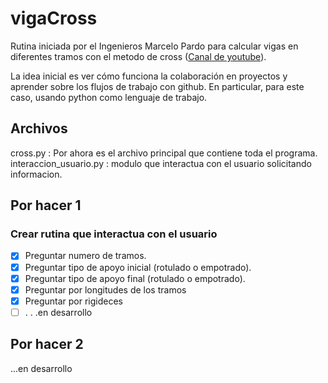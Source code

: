# vigaCross
Rutina iniciada por el Ingenieros Marcelo Pardo para calcular vigas en diferentes tramos con el metodo de cross ([Canal de youtube](https://www.youtube.com/@marcelopardo)).

La idea inicial es ver cómo funciona la colaboración en proyectos y aprender sobre los flujos de trabajo con github. En particular, para este caso, usando python como lenguaje de trabajo.

## Archivos
cross.py : Por ahora es el archivo principal que contiene toda el programa.
interaccion_usuario.py : modulo que interactua con el usuario solicitando informacion.
## Por hacer 1
### Crear rutina que interactua con el usuario

- [X] Preguntar numero de tramos.
- [X] Preguntar tipo de apoyo inicial (rotulado o empotrado).
- [X] Preguntar tipo de apoyo final (rotulado o empotrado).
- [X] Preguntar por longitudes de los tramos
- [X] Preguntar por rigideces
- [ ] . . .en desarrollo

## Por hacer 2

...en desarrollo